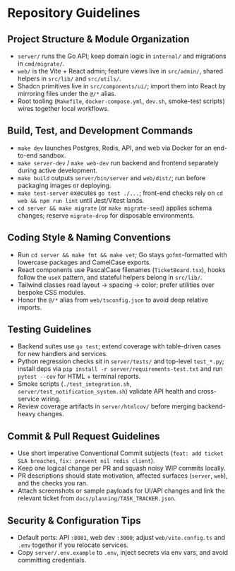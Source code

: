 # Repository Guidelines

## Project Structure & Module Organization
- `server/` runs the Go API; keep domain logic in `internal/` and migrations in `cmd/migrate/`.
- `web/` is the Vite + React admin; feature views live in `src/admin/`, shared helpers in `src/lib/` and `src/utils/`.
- Shadcn primitives live in `src/components/ui/`; import them into React by mirroring files under the `@/*` alias.
- Root tooling (`Makefile`, `docker-compose.yml`, `dev.sh`, smoke-test scripts) wires together local workflows.

## Build, Test, and Development Commands
- `make dev` launches Postgres, Redis, API, and web via Docker for an end-to-end sandbox.
- `make server-dev` / `make web-dev` run backend and frontend separately during active development.
- `make build` outputs `server/bin/server` and `web/dist/`; run before packaging images or deploying.
- `make test-server` executes `go test ./...`; front-end checks rely on `cd web && npm run lint` until Jest/Vitest lands.
- `cd server && make migrate` (or `make migrate-seed`) applies schema changes; reserve `migrate-drop` for disposable environments.

## Coding Style & Naming Conventions
- Run `cd server && make fmt && make vet`; Go stays `gofmt`-formatted with lowercase packages and CamelCase exports.
- React components use PascalCase filenames (`TicketBoard.tsx`), hooks follow the `useX` pattern, and stateful helpers belong in `src/lib/`.
- Tailwind classes read layout → spacing → color; prefer utilities over bespoke CSS modules.
- Honor the `@/*` alias from `web/tsconfig.json` to avoid deep relative imports.

## Testing Guidelines
- Backend suites use `go test`; extend coverage with table-driven cases for new handlers and services.
- Python regression checks sit in `server/tests/` and top-level `test_*.py`; install deps via `pip install -r server/requirements-test.txt` and run `pytest --cov` for HTML + terminal reports.
- Smoke scripts (`./test_integration.sh`, `server/test_notification_system.sh`) validate API health and cross-service wiring.
- Review coverage artifacts in `server/htmlcov/` before merging backend-heavy changes.

## Commit & Pull Request Guidelines
- Use short imperative Conventional Commit subjects (`feat: add ticket SLA breaches`, `fix: prevent nil redis client`).
- Keep one logical change per PR and squash noisy WIP commits locally.
- PR descriptions should state motivation, affected surfaces (`server`, `web`), and the checks you ran.
- Attach screenshots or sample payloads for UI/API changes and link the relevant ticket from `docs/planning/TASK_TRACKER.json`.

## Security & Configuration Tips
- Default ports: API `:8081`, web dev `:3000`; adjust `web/vite.config.ts` and `.env` together if you relocate services.
- Copy `server/.env.example` to `.env`, inject secrets via env vars, and avoid committing credentials.
